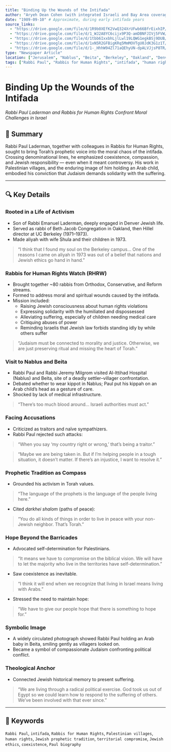 ```yaml
---
title: "Binding Up the Wounds of the Intifada"
author: "Aryeh Dean Cohen (with integrated Israeli and Bay Area coverage)"
date: "1989-09-10" # Approximate, during early intifada years
source_links:
  - "https://drive.google.com/file/d/1R9b0XEfK2VwQ324XrUFwb66BfrEixhIP/view?usp=sharing"
  - "https://drive.google.com/file/d/1_WJ2A8YC6cijx9P3Q-amDBNFJIVj5FVW/view?usp=sharing"
  - "https://drive.google.com/file/d/1tbb6IxxbhLjlLwl19LQWG1egkBSj9DUB/view?usp=sharing"
  - "https://drive.google.com/file/d/1xN5R2GFBigKRq5MmMOVTgU0JdK3G1z1T/view?usp=sharing"
  - "https://drive.google.com/file/d/1-_HhhW94Zl71aQEhyUN-dpALVJjsP8TR/view?usp=sharing"
type: "Newspaper Article"
location: ["Jerusalem", "Nablus", "Beita", "Berkeley", "Oakland", "Denver"]
tags: ["Rabbi Paul", "Rabbis for Human Rights", "intifada", "human rights", "coexistence", "prophetic tradition", "territorial compromise", "Jewish ethics", "Paul biography"]
---
```


# Binding Up the Wounds of the Intifada  
*Rabbi Paul Laderman and Rabbis for Human Rights Confront Moral Challenges in Israel*

## 📝 Summary
Rabbi Paul Laderman, together with colleagues in Rabbis for Human Rights, sought to bring Torah’s prophetic voice into the moral chaos of the intifada. Crossing denominational lines, he emphasized coexistence, compassion, and Jewish responsibility — even when it meant controversy. His work in Palestinian villages, and the enduring image of him holding an Arab child, embodied his conviction that Judaism demands solidarity with the suffering.

---

## 🔍 Key Details

### Rooted in a Life of Activism
- Son of Rabbi Emanuel Laderman, deeply engaged in Denver Jewish life.  
- Served as rabbi of Beth Jacob Congregation in Oakland, then Hillel director at UC Berkeley (1971–1973).  
- Made aliyah with wife Shula and their children in 1973.  

> “I think that I found my soul on the Berkeley campus… One of the reasons I came on aliyah in 1973 was out of a belief that nations and Jewish ethics go hand in hand.”

### Rabbis for Human Rights Watch (RHRW)
- Brought together ~80 rabbis from Orthodox, Conservative, and Reform streams.  
- Formed to address moral and spiritual wounds caused by the intifada.  
- Mission included:  
  - Raising Jewish consciousness about human rights violations  
  - Expressing solidarity with the humiliated and dispossessed  
  - Alleviating suffering, especially of children needing medical care  
  - Critiquing abuses of power  
  - Reminding Israelis that Jewish law forbids standing idly by while others suffer  

> “Judaism must be connected to morality and justice. Otherwise, we are just preserving ritual and missing the heart of Torah.”

### Visit to Nablus and Beita
- Rabbi Paul and Rabbi Jeremy Milgrom visited Al-Ittihad Hospital (Nablus) and Beita, site of a deadly settler–villager confrontation.  
- Debated whether to wear kippot in Nablus; Paul put his kippah on an Arab child’s head as a gesture of care.  
- Shocked by lack of medical infrastructure.  

> “There’s too much blood around… Israeli authorities must act.”

### Facing Accusations
- Criticized as traitors and naïve sympathizers.  
- Rabbi Paul rejected such attacks:  

> “When you say ‘my country right or wrong,’ that’s being a traitor.”  

> “Maybe we are being taken in. But if I’m helping people in a tough situation, it doesn’t matter. If there’s an injustice, I want to resolve it.”

### Prophetic Tradition as Compass
- Grounded his activism in Torah values.  

> “The language of the prophets is the language of the people living here.”  

- Cited *darkhei shalom* (paths of peace):  

> “You do all kinds of things in order to live in peace with your non-Jewish neighbor. That’s Torah.”

### Hope Beyond the Barricades
- Advocated self-determination for Palestinians.  

> “It means we have to compromise on the biblical vision. We will have to let the majority who live in the territories have self-determination.”  

- Saw coexistence as inevitable.  

> “I think it will end when we recognize that living in Israel means living with Arabs.”  

- Stressed the need to maintain hope:  

> “We have to give our people hope that there is something to hope for.”

### Symbolic Image
- A widely circulated photograph showed Rabbi Paul holding an Arab baby in Beita, smiling gently as villagers looked on.  
- Became a symbol of compassionate Judaism confronting political conflict.

### Theological Anchor
- Connected Jewish historical memory to present suffering.  

> “We are living through a radical political exercise. God took us out of Egypt so we could learn how to respond to the suffering of others. We’ve been involved with that ever since.”

---

## 🧠 Keywords
`Rabbi Paul`, `intifada`, `Rabbis for Human Rights`, `Palestinian villages`, `human rights`, `Jewish prophetic tradition`, `territorial compromise`, `Jewish ethics`, `coexistence`, `Paul biography`